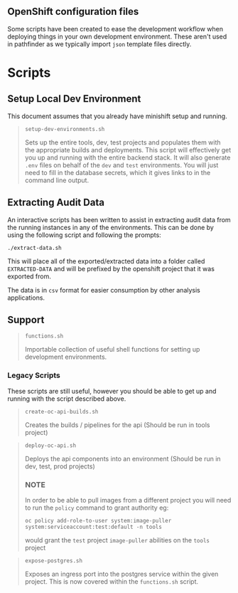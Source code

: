 ## OpenShift configuration files

Some scripts have been created to ease the development workflow when deploying things in your own development environment.  These aren't used in pathfinder as we typically import `json` template files directly.

# Scripts 

## Setup Local Dev Environment
This document assumes that you already have minishift setup and running.

> `setup-dev-environments.sh`
>
> Sets up the entire tools, dev, test projects and populates them with the appropriate builds and deployments.  This script will effectively get you up and running with the entire backend stack.  It will also generate `.env` files on behalf of the `dev` and `test` environments.  You will just need to fill in the database secrets, which it gives links to in the command line output.

## Extracting Audit Data

An interactive scripts has been written to assist in extracting audit data from the running instances in any of the environments.  This can be done by using the following script and following the prompts:

`./extract-data.sh`

This will place all of the exported/extracted data into a folder called `EXTRACTED-DATA` and will be prefixed by the openshift project that it was exported from.

The data is in `csv` format for easier consumption by other analysis applications.

## Support

> `functions.sh`
>
> Importable collection of useful shell functions for setting up development environments.

### Legacy Scripts
These scripts are still useful, however you should be able to get up and running with the script described above.

> `create-oc-api-builds.sh`
>
> Creates the builds / pipelines for the api (Should be run in tools project)
  
> `deploy-oc-api.sh`
>
> Deploys the api components into an environment (Should be run in dev, test, prod projects)
> ### NOTE 
> In order to be able to pull images from a different project you will need to run the `policy` command to grant authority eg:
>
> `oc policy add-role-to-user system:image-puller system:serviceaccount:test:default -n tools`
> 
> would grant the `test` project `image-puller` abilities on the `tools` project

> `expose-postgres.sh`
>
> Exposes an ingress port into the postgres service within the given project.  This is now covered within the `functions.sh` script.
